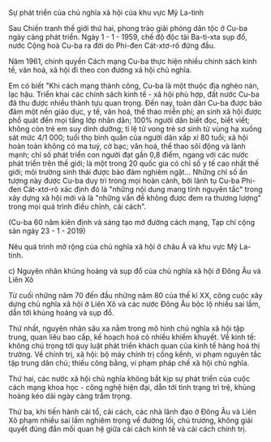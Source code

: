 Sự phát triển của chủ nghĩa xã hội của khu vực Mỹ La-tinh

Sau Chiến tranh thế giới thứ hai, phong trào giải phóng dân tộc ở Cu-ba ngày càng phát triển. Ngày 1 - 1 - 1959, chế độ độc tài Ba-ti-xta sụp đổ, nước Cộng hoà Cu-ba ra đời do Phi-đen Cát-xtơ-rô đứng đầu.

Năm 1961, chính quyền Cách mạng Cu-ba thực hiện nhiều chính sách kinh tế, văn hoá, xã hội đi theo con đường xã hội chủ nghĩa.

Em có biết
"Khi cách mạng thành công, Cu-ba là một thuộc địa nghèo nàn, lạc hậu. Triển khai các chính sách kinh tế - xã hội phù hợp, đất nước Cu-ba đã thu được nhiều thành tựu quan trọng. Đến nay, toàn dân Cu-ba được bảo đảm một nền giáo dục, y tế, văn hoá, thể thao miễn phí; an sinh xã hội được phổ quát đến mọi tầng lớp nhân dân; 100% người dân biết đọc, biết viết; không còn trẻ em suy dinh dưỡng; tỉ lệ tử vong trẻ sơ sinh từ vùng hạ xuống sát mức 4/1 000; tuổi thọ bình quân của người dân xấp xỉ 80 tuổi; xã hội hoàn toàn không có ma tuý, cờ bạc; văn hoá, thể thao sôi động và lành mạnh; chỉ số phát triển con người đạt gần 0,8 điểm, ngang với các nước phát triển trên thế giới; là một trong 20 quốc gia có chỉ số y tế cao nhất thế giới; môi trường sinh thái được bảo đảm nghiêm ngặt... Những chỉ số ấn tượng này được Cu-ba duy trì trong mọi hoàn cảnh, bởi lãnh tụ Cu-ba Phi-đen Cát-xtơ-rô xác định đó là "những nội dung mang tính nguyên tắc" trong xây dựng xã hội mới và là "những vấn đề không được đem ra thương lượng" trong mọi quá trình điều chỉnh, cải cách".

(Cu-ba 60 năm kiên định và sáng tạo mở đường cách mạng, Tạp chí cộng sản ngày 23 - 1 - 2019)

Nêu quá trình mở rộng của chủ nghĩa xã hội ở châu Á và khu vực Mỹ La-tinh.

c) Nguyên nhân khủng hoảng và sụp đổ của chủ nghĩa xã hội ở Đông Âu và Liên Xô

Từ cuối những năm 70 đến đầu những năm 80 của thế kỉ XX, công cuộc xây dựng chủ nghĩa xã hội ở Liên Xô và các nước Đông Âu bộc lộ nhiều sai lầm, dẫn tới khủng hoảng và sụp đổ.

Thứ nhất, nguyên nhân sâu xa nằm trong mô hình chủ nghĩa xã hội tập trung, quan liêu bao cấp, kế hoạch hoá có nhiều khiếm khuyết. Về kinh tế: không chú trọng tới quy luật phát triển khách quan của kinh tế hàng hoá thị trường. Về chính trị, xã hội: bộ máy chính trị cồng kềnh, vi phạm nguyên tắc tập trung dân chủ; thiếu công bằng, vi phạm pháp chế xã hội chủ nghĩa.

Thứ hai, các nước xã hội chủ nghĩa không bắt kịp sự phát triển của cuộc cách mạng khoa học - công nghệ hiện đại, dẫn tới tình trạng trì trệ, khủng hoảng kéo dài ngày càng trầm trọng.

Thứ ba, khi tiến hành cải tổ, cải cách, các nhà lãnh đạo ở Đông Âu và Liên Xô phạm nhiều sai lầm nghiêm trọng về đường lối, chủ trương, không giải quyết đúng đắn mối quan hệ giữa cải cách kinh tế và cải cách chính trị.